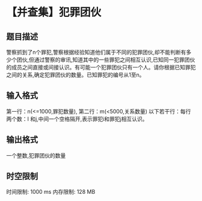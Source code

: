 # 【并查集】犯罪团伙

## 题目描述

警察抓到了n个罪犯,警察根据经验知道他们属于不同的犯罪团伙,却不能判断有多少个团伙,但通过警察的审讯,知道其中的一些罪犯之间相互认识,已知同一犯罪团伙的成员之间直接或间接认识。有可能一个犯罪团伙只有一个人。请你根据已知罪犯之间的关系,确定犯罪团伙的数量。已知罪犯的编号从1至n。

## 输入格式

第一行：n(<=1000,罪犯数量),
第二行：m(<5000,关系数量)
以下若干行：每行两个数：I 和j,中间一个空格隔开,表示罪犯i和罪犯j相互认识。


## 输出格式

一个整数,犯罪团伙的数量

## 时空限制

时间限制: 1000 ms
内存限制: 128 MB
